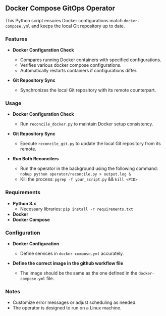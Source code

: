 ## Docker Compose GitOps Operator

This Python script ensures Docker configurations match `docker-compose.yml` and keeps the local Git repository up to date.

### Features

- **Docker Configuration Check**
  - Compares running Docker containers with specified configurations.
  - Verifies various docker compose configurations.
  - Automatically restarts containers if configurations differ.

- **Git Repository Sync**
  - Synchronizes the local Git repository with its remote counterpart.

### Usage

- **Docker Configuration Check**
  - Run `reconcile_docker.py` to maintain Docker setup consistency.

- **Git Repository Sync**
  - Execute `reconcile_git.py` to update the local Git repository from its remote.

- **Run Both Reconcilers**
  - Run the operator in the background using the following command:
`nohup python operator/reconcile.py > output.log &`
  - Kill the process: 
  `pgrep -f your_script.py` && `kill <PID>`

### Requirements

- **Python 3.x**
  - Necessary libraries: `pip install -r requirements.txt`
- **Docker**
- **Docker Compose**

### Configuration

- **Docker Configuration**
  - Define services in `docker-compose.yml` accurately.

- **Define the correct image in the github workflow file**
  - The image should be the same as the one defined in the `docker-compose.yml` file.

### Notes

- Customize error messages or adjust scheduling as needed.
- The operator is designed to run on a Linux machine.